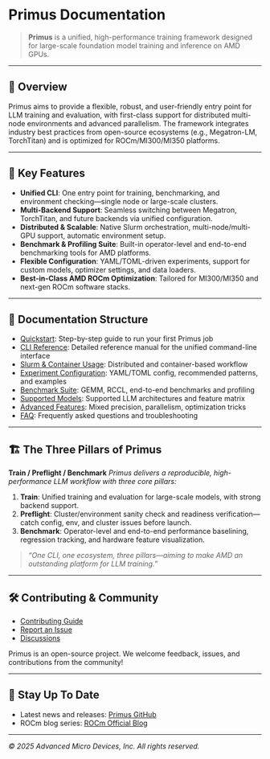 # Primus Documentation

> **Primus** is a unified, high-performance training framework designed for large-scale foundation model training and inference on AMD GPUs.

---

## 🚀 Overview

Primus aims to provide a flexible, robust, and user-friendly entry point for LLM training and evaluation, with first-class support for distributed multi-node environments and advanced parallelism. The framework integrates industry best practices from open-source ecosystems (e.g., Megatron-LM, TorchTitan) and is optimized for ROCm/MI300/MI350 platforms.

---

## 🌟 Key Features

- **Unified CLI**: One entry point for training, benchmarking, and environment checking—single node or large-scale clusters.
- **Multi-Backend Support**: Seamless switching between Megatron, TorchTitan, and future backends via unified configuration.
- **Distributed & Scalable**: Native Slurm orchestration, multi-node/multi-GPU support, automatic environment setup.
- **Benchmark & Profiling Suite**: Built-in operator-level and end-to-end benchmarking tools for AMD platforms.
- **Flexible Configuration**: YAML/TOML-driven experiments, support for custom models, optimizer settings, and data loaders.
- **Best-in-Class AMD ROCm Optimization**: Tailored for MI300/MI350 and next-gen ROCm software stacks.

---

## 📖 Documentation Structure

- [Quickstart](./quickstart.md): Step-by-step guide to run your first Primus job
- [CLI Reference](./cli.md): Detailed reference manual for the unified command-line interface
- [Slurm & Container Usage](./usage/slurm_container.md): Distributed and container-based workflow
- [Experiment Configuration](./config/overview.md): YAML/TOML config, recommended patterns, and examples
- [Benchmark Suite](./benchmark/overview.md): GEMM, RCCL, end-to-end benchmarks and profiling
- [Supported Models](./models.md): Supported LLM architectures and feature matrix
- [Advanced Features](./advanced.md): Mixed precision, parallelism, optimization tricks
- [FAQ](./faq.md): Frequently asked questions and troubleshooting

---

## 🏗️ The Three Pillars of Primus

**Train / Preflight / Benchmark**
_Primus delivers a reproducible, high-performance LLM workflow with three core pillars:_

1. **Train**: Unified training and evaluation for large-scale models, with strong backend support.
2. **Preflight**: Cluster/environment sanity check and readiness verification—catch config, env, and cluster issues before launch.
3. **Benchmark**: Operator-level and end-to-end performance baselining, regression tracking, and hardware feature visualization.

> *“One CLI, one ecosystem, three pillars—aiming to make AMD an outstanding platform for LLM training.”*

---

## 🛠️ Contributing & Community

- [Contributing Guide](./contributing.md)
- [Report an Issue](https://github.com/amd/primus/issues)
- [Discussions](https://github.com/amd/primus/discussions)

Primus is an open-source project. We welcome feedback, issues, and contributions from the community!

---

## 📢 Stay Up To Date

- Latest news and releases: [Primus GitHub](https://github.com/amd/primus)
- ROCm blog series: [ROCm Official Blog](https://rocm.blogs.amd.com/)

---

_© 2025 Advanced Micro Devices, Inc. All rights reserved._
